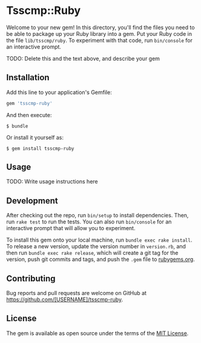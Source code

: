 # Tsscmp::Ruby

Welcome to your new gem! In this directory, you'll find the files you need to be able to package up your Ruby library into a gem. Put your Ruby code in the file `lib/tsscmp/ruby`. To experiment with that code, run `bin/console` for an interactive prompt.

TODO: Delete this and the text above, and describe your gem

## Installation

Add this line to your application's Gemfile:

```ruby
gem 'tsscmp-ruby'
```

And then execute:

    $ bundle

Or install it yourself as:

    $ gem install tsscmp-ruby

## Usage

TODO: Write usage instructions here

## Development

After checking out the repo, run `bin/setup` to install dependencies. Then, run `rake test` to run the tests. You can also run `bin/console` for an interactive prompt that will allow you to experiment.

To install this gem onto your local machine, run `bundle exec rake install`. To release a new version, update the version number in `version.rb`, and then run `bundle exec rake release`, which will create a git tag for the version, push git commits and tags, and push the `.gem` file to [rubygems.org](https://rubygems.org).

## Contributing

Bug reports and pull requests are welcome on GitHub at https://github.com/[USERNAME]/tsscmp-ruby.

## License

The gem is available as open source under the terms of the [MIT License](https://opensource.org/licenses/MIT).
